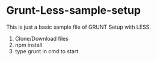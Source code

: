 # Grunt-Less-sample-setup
This is just a basic sample file of GRUNT Setup with LESS.

1. Clone/Download files
2. npm install
3. type grunt in cmd to start
